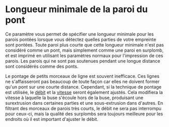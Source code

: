 Longueur minimale de la paroi du pont
====
Ce paramètre vous permet de spécifier une longueur minimale pour les parois pontées lorsque vous détectez quelles parties de votre empreinte sont pontées. Toute paroi plus courte que cette longueur minimale n'est pas considéré comme un pont, mais simplement comme une paroi en surplomb, et est imprimé en utilisant les paramètres normaux pour l'impression de ces parois. Les parois qui ne sont pas soutenues pendant une longue distance sont considérés comme des ponts.

Le pontage de petits morceaux de ligne est souvent inefficace. Ces lignes ne s'affaisseront pas beaucoup de toute façon car elles ne doivent former qu'un pont sur une courte distance. Cependant, si la technique de pontage est utilisée, le [débit](bridge_wall_material_flow.md) et la [vitesse](bridge_wall_speed.md) seront également ajustés. Cela modifiera la vitesse à laquelle la buse s'écoule hors de la buse, produisant une surextrusion dans certaines parties et une sous-extrusion dans d'autres. En filtrant des morceaux de parois très courts, le débit ne sera pas interrompu pour ceux-ci, mais la qualité des surplombs sera toujours meilleure pour les endroits où il est important d'ajuster le débit.
